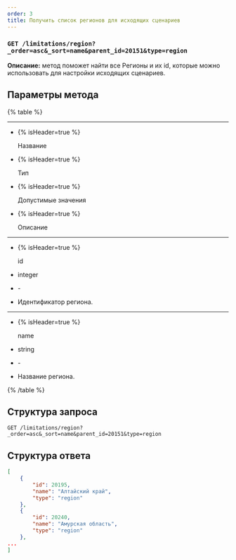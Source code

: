 ```yaml
---
order: 3
title: Получить список регионов для исходящих сценариев
---
```


### `GET /limitations/region?_order=asc&_sort=name&parent_id=20151&type=region`

**Описание:** метод поможет найти все Регионы и их id, которые можно использовать для настройки исходящих сценариев.

## Параметры метода

{% table %}

---

*  {% isHeader=true %}

   Название

*  {% isHeader=true %}

   Тип

*  {% isHeader=true %}

   Допустимые значения

*  {% isHeader=true %}

   Описание

---

*  {% isHeader=true %}

   id

*  integer

*  \-

*  Идентификатор региона.

---

*  {% isHeader=true %}

   name

*  string

*  \-

*  Название региона.

{% /table %}

## Структура запроса

`GET /limitations/region?_order=asc&_sort=name&parent_id=20151&type=region`

## Структура ответа

```json
[
    {
        "id": 20195,
        "name": "Алтайский край",
        "type": "region"
    },
    {
        "id": 20240,
        "name": "Амурская область",
        "type": "region"
    },
...
]
```